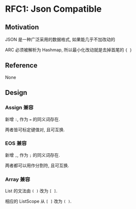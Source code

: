 RFC1: Json Compatible
=====================

## Motivation

JSON 是一种广泛采用的数据格式, 如果能几乎不加改动的


ARC 必须被解析为 Hashmap, 所以最小化改动就是去掉首尾的 `{ }`

## Reference

None

## Design


### Assign 兼容
新增 `:`, 作为 `=` 的同义词存在.

两者皆可标定键值对, 且可互换.

### EOS 兼容
新增 `,`, 作为 `;` 的同义词存在.

两者都可以用作分割符, 且可互换.

### Array 兼容

List 的文法由 `( )` 改为 `[ ]`.

相应的 ListScope 从 `[ ]` 改为 `( )`.
